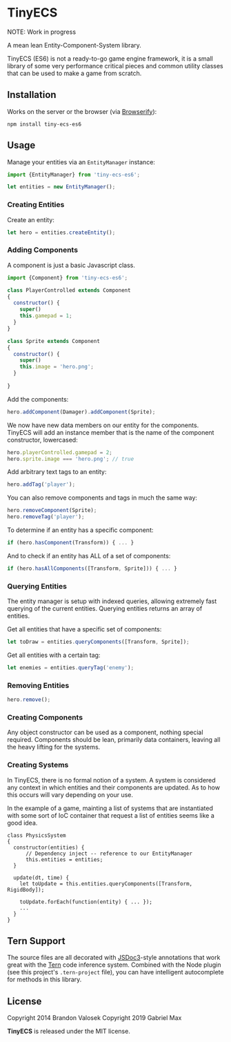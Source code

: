 # TinyECS

NOTE: Work in progress

A mean lean Entity-Component-System library.

TinyECS (ES6) is not a ready-to-go game engine framework, it is a small library of
some very performance critical pieces and common utility classes that can be
used to make a game from scratch.

## Installation

Works on the server or the browser (via [Browserify](http://browserify.org)):

```
npm install tiny-ecs-es6
```

## Usage

Manage your entities via an `EntityManager` instance:

```javascript
import {EntityManager} from 'tiny-ecs-es6';

let entities = new EntityManager();
```

### Creating Entities

Create an entity:

```javascript
let hero = entities.createEntity();
```

### Adding Components

A component is just a basic Javascript class.

```javascript
import {Component} from 'tiny-ecs-es6';

class PlayerControlled extends Component
{
  constructor() {
    super()
    this.gamepad = 1;
  }
}
```

```javascript
class Sprite extends Component
{
  constructor() {
    super()
    this.image = 'hero.png';
  }
  
}
```

Add the components:

```javascript
hero.addComponent(Damager).addComponent(Sprite);
```

We now have new data members on our entity for the components. TinyECS will add
an instance member that is the name of the component constructor, lowercased:

```javascript
hero.playerControlled.gamepad = 2;
hero.sprite.image === 'hero.png'; // true
```

Add arbitrary text tags to an entity:

```javascript
hero.addTag('player');
```

You can also remove components and tags in much the same way:

```javascript
hero.removeComponent(Sprite);
hero.removeTag('player');
```

To determine if an entity has a specific component:

```javascript
if (hero.hasComponent(Transform)) { ... }
```

And to check if an entity has ALL of a set of components:

```javascript
if (hero.hasAllComponents([Transform, Sprite])) { ... }
```

### Querying Entities

The entity manager is setup with indexed queries, allowing extremely fast
querying of the current entities. Querying entities returns an array of
entities.

Get all entities that have a specific set of components:

```javascript
let toDraw = entities.queryComponents([Transform, Sprite]);
```

Get all entities with a certain tag:

```javascript
let enemies = entities.queryTag('enemy');
```

### Removing Entities

```javascript
hero.remove();
```

### Creating Components

Any object constructor can be used as a component, nothing special required.
Components should be lean, primarily data containers, leaving all the heavy
lifting for the systems.

### Creating Systems

In TinyECS, there is no formal notion of a system. A system is considered any
context in which entities and their components are updated. As to how this
occurs will vary depending on your use.

In the example of a game, mainting a list of systems that are instantiated with
some sort of IoC container that request a list of entities seems like a good
idea.

```
class PhysicsSystem
{
  constructor(entities) {
      // Dependency inject -- reference to our EntityManager
      this.entities = entities;
  }

  update(dt, time) {
    let toUpdate = this.entities.queryComponents([Transform, RigidBody]);

    toUpdate.forEach(function(entity) { ... });
    ...
  }
}
```

## Tern Support

The source files are all decorated with [JSDoc3](http://usejsdoc.org/)-style
annotations that work great with the [Tern](http://ternjs.net/) code inference
system. Combined with the Node plugin (see this project's `.tern-project`
file), you can have intelligent autocomplete for methods in this library.

## License
Copyright 2014 Brandon Valosek
Copyright 2019 Gabriel Max

**TinyECS** is released under the MIT license.


